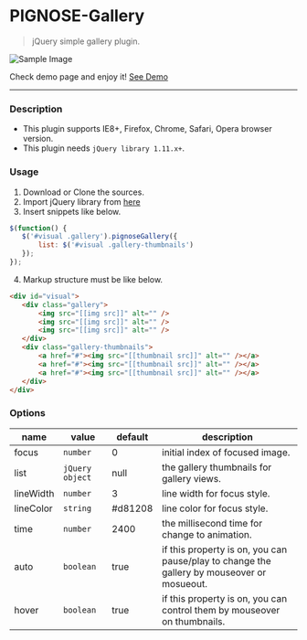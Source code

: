 PIGNOSE-Gallery
===============

> jQuery simple gallery plugin.

![Sample Image](http://www.nhpcw.com/upload/2015-09-20%2B%25EC%2598%25A4%25EC%25A0%2584%2B1-27-26_092015012849.jpg)

Check demo page and enjoy it! [See Demo](http://www.pigno.se/barn/PIGNOSE-Gallery)

----

### Description

- This plugin supports IE8+, Firefox, Chrome, Safari, Opera browser version.
- This plugin needs `jQuery library 1.11.x+`.

### Usage

1. Download or Clone the sources.
2. Import jQuery library from [here](http://jquery.com/download/)
3. Insert snippets like below.

 ```javascript
$(function() {
	$('#visual .gallery').pignoseGallery({
		list: $('#visual .gallery-thumbnails')
	});
});
```
4. Markup structure must be like below.

 ```html
<div id="visual">
	<div class="gallery">
		<img src="[[img src]]" alt="" />
		<img src="[[img src]]" alt="" />
		<img src="[[img src]]" alt="" />
	</div>
	<div class="gallery-thumbnails">
		<a href="#"><img src="[[thumbnail src]]" alt="" /></a>
		<a href="#"><img src="[[thumbnail src]]" alt="" /></a>
		<a href="#"><img src="[[thumbnail src]]" alt="" /></a>
	</div>
</div>
```
### Options
| name | value | default | description |
|------|-------|---------|-------------|
| focus | `number` | 0 | initial index of focused image. |
| list | `jQuery object` | null | the gallery thumbnails for gallery views. |
| lineWidth | `number` | 3 | line width for focus style. |
| lineColor | `string` | #d81208 | line color for focus style. |
| time | `number` | 2400 | the millisecond time for change to animation. |
| auto | `boolean` | true | if this property is on, you can pause/play to change the gallery by mouseover or mosueout. |
| hover | `boolean` | true | if this property is on, you can control them by mouseover on thumbnails. |

